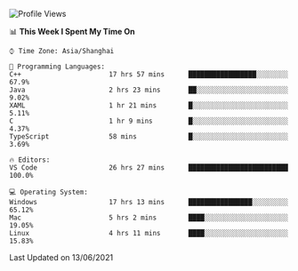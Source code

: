 <!--START_SECTION:waka-->
![Profile Views](http://img.shields.io/badge/Profile%20Views-4-blue)

📊 **This Week I Spent My Time On** 

```text
⌚︎ Time Zone: Asia/Shanghai

💬 Programming Languages: 
C++                      17 hrs 57 mins      █████████████████░░░░░░░░   67.9% 
Java                     2 hrs 23 mins       ██░░░░░░░░░░░░░░░░░░░░░░░   9.02% 
XAML                     1 hr 21 mins        █░░░░░░░░░░░░░░░░░░░░░░░░   5.11% 
C                        1 hr 9 mins         █░░░░░░░░░░░░░░░░░░░░░░░░   4.37% 
TypeScript               58 mins             █░░░░░░░░░░░░░░░░░░░░░░░░   3.69%

🔥 Editors: 
VS Code                  26 hrs 27 mins      █████████████████████████   100.0%

💻 Operating System: 
Windows                  17 hrs 13 mins      ████████████████░░░░░░░░░   65.12% 
Mac                      5 hrs 2 mins        ████░░░░░░░░░░░░░░░░░░░░░   19.05% 
Linux                    4 hrs 11 mins       ████░░░░░░░░░░░░░░░░░░░░░   15.83%

```


 Last Updated on 13/06/2021
<!--END_SECTION:waka-->
